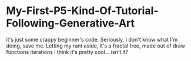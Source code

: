 # My-First-P5-Kind-Of-Tutorial-Following-Generative-Art
it's just some crappy beginner's code.
Seriously, I don't know what I'm doing, save me.
Letting my rant aside,
it's a fractal tree, made out of draw functions iterations
I think it's pretty cool... isn't it?

